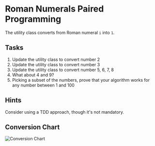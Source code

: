 # Roman Numerals Paired Programming

The utility class converts from Roman numeral `i` into `1`.

## Tasks

1. Update the utility class to convert number 2
2. Update the utility class to convert number 3
3. Update the utility class to convert number 5, 6, 7, 8
4. What about 4 and 9?
5. Picking a subset of the numbers, prove that your algorithm works for any number between 1 and 100

## Hints
Consider using a TDD approach, though it's not mandatory.

## Conversion Chart

![Conversion Chart](roman-numerals.jpg)
